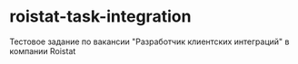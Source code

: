 # roistat-task-integration
Тестовое задание по вакансии "Разработчик клиентских интеграций" в компании Roistat
